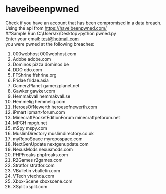 # haveibeenpwned
Check if you have an account that has been compromised in a data breach.<br>
Using the api from https://haveibeenpwned.com/
<br>
##Sample Run
C:\Users\x\Desktop>python pwned.py<br>
Enter your email: test@hotmail.com<br>
you were pwned at the following breaches:<br>

 1) 000webhost                     000webhost.com<br>
 2) Adobe                          adobe.com<br>
 3) Dominos                        pizza.dominos.be<br>
 4) DDO                            ddo.com<br>
 5) FFShrine                       ffshrine.org<br>
 6) Fridae                         fridae.asia<br>
 7) GamerzPlanet                   gamerzplanet.net<br>
 8) Gawker                         gawker.com<br>
 9) Hemmakvall                     hemmakvall.se<br>
10) Hemmelig                       hemmelig.com<br>
11) HeroesOfNewerth                heroesofnewerth.com<br>
12) iPmart                         ipmart-forum.com<br>
13) MinecraftPocketEditionForum    minecraftpeforum.net<br>
14) MPGH                           mpgh.net<br>
15) mSpy                           mspy.com<br>
16) MuslimDirectory                muslimdirectory.co.uk<br>
17) myRepoSpace                    myrepospace.com<br>
18) NextGenUpdate                  nextgenupdate.com<br>
19) NexusMods                      nexusmods.com<br>
20) PHPFreaks                      phpfreaks.com<br>
21) R2Games                        r2games.com<br>
22) Stratfor                       stratfor.com<br>
23) VBulletin                      vbulletin.com<br>
24) VTech                          vtechda.com<br>
25) Xbox-Scene                     xboxscene.com<br>
26) XSplit                         xsplit.com
